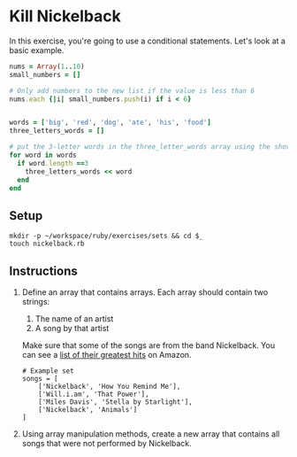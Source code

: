 # Kill Nickelback

In this exercise, you're going to use a conditional statements. Let's look at a basic example.

```ruby
nums = Array(1..10)
small_numbers = []

# Only add numbers to the new list if the value is less than 6
nums.each {|i| small_numbers.push(i) if i < 6}


words = ['big', 'red', 'dog', 'ate', 'his', 'food']
three_letters_words = []

# put the 3-letter words in the three_letter_words array using the shovel operator
for word in words
  if word.length ==3
    three_letters_words << word
  end
end
```

## Setup

```
mkdir -p ~/workspace/ruby/exercises/sets && cd $_
touch nickelback.rb
```

## Instructions

1. Define an array that contains arrays. Each array should contain two strings:
    1. The name of an artist
    1. A song by that artist

    Make sure that some of the songs are from the band Nickelback. You can see a [list of their greatest hits](https://www.amazon.com/Best-Nickelback-1/dp/B00FFERTUK/) on Amazon.
    ```
    # Example set
    songs = [
        ['Nickelback', 'How You Remind Me'],
        ['Will.i.am', 'That Power'],
        ['Miles Davis', 'Stella by Starlight'],
        ['Nickelback', 'Animals']
    ]
    ```
2. Using array manipulation methods, create a new array that contains all songs that were not performed by Nickelback.
